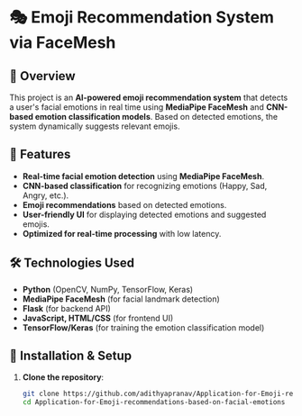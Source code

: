 # 🎭 Emoji Recommendation System via FaceMesh

## 📌 Overview
This project is an **AI-powered emoji recommendation system** that detects a user's facial emotions in real time using **MediaPipe FaceMesh** and **CNN-based emotion classification models**. Based on detected emotions, the system dynamically suggests relevant emojis.

## 🚀 Features
- **Real-time facial emotion detection** using **MediaPipe FaceMesh**.
- **CNN-based classification** for recognizing emotions (Happy, Sad, Angry, etc.).
- **Emoji recommendations** based on detected emotions.
- **User-friendly UI** for displaying detected emotions and suggested emojis.
- **Optimized for real-time processing** with low latency.

## 🛠️ Technologies Used
- **Python** (OpenCV, NumPy, TensorFlow, Keras)
- **MediaPipe FaceMesh** (for facial landmark detection)
- **Flask** (for backend API)
- **JavaScript, HTML/CSS** (for frontend UI)
- **TensorFlow/Keras** (for training the emotion classification model)

## 🔧 Installation & Setup
1. **Clone the repository**:
   ```sh
   git clone https://github.com/adithyapranav/Application-for-Emoji-recommendations-based-on-facial-emotions.git
   cd Application-for-Emoji-recommendations-based-on-facial-emotions
